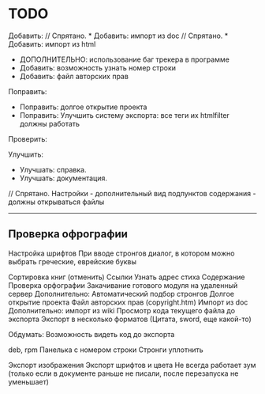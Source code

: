 TODO
====

Добавить:
// Спрятано. * Добавить: импорт из doc
// Спрятано. * Добавить: импорт из html
* ДОПОЛНИТЕЛЬНО: использование баг трекера в программе
* Добавить: возможность узнать номер строки
* Добавить: файл авторских прав

Поправить:
* Поправить: долгое открытие проекта
* Поправить: Улучшить систему экспорта: все теги их htmlfilter должны работать

Проверить:

Улучшить:
* Улучшать: справка.
* Улучшать: документация.

// Спрятано.  Настройки - дополнительный вид подпунктов содержания - должны открываться файлы

---
Проверка офрографии
----------
Настройка шрифтов
При вводе стронгов диалог, в котором можно выбрать греческие, еврейские буквы

Сортировка книг (отменить)
Ссылки
    Узнать адрес  стиха
Содержание
Проверка орфографии
Закачивание готового модуля на удаленный сервер
Дополнительно: Автоматический подбор стронгов
Долгое открытие проекта
Файл авторских прав (copyright.htm)
Импорт из doc
Дополнительно: импорт из wiki
Просмотр кода текущего файла до экспорта
Экспорт в несколько форматов (Цитата, sword, еще какой-то)

Обдумать: Возможность видеть код до экспорта

deb, rpm
Панелька с номером строки
Стронги уплотнить

Экспорт изображения
Экспорт шрифтов и цвета
Не всегда работает зум (только если в документе раньше не писали, после перезапуска не уменьшает)
